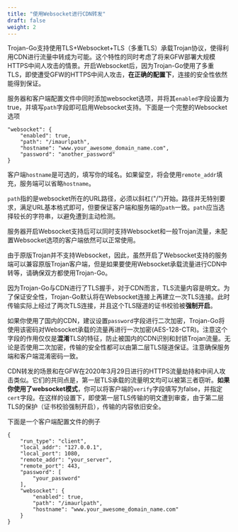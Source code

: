 ```yaml
---
title: "使用Websocket进行CDN转发"
draft: false
weight: 2
---
```


Trojan-Go支持使用TLS+Websocket+TLS（多重TLS）承载Trojan协议，使得利用CDN进行流量中转成为可能。这个特性的同时考虑了将来GFW部署大规模HTTPS中间人攻击的情景。开启Websocket后，因为Trojan-Go使用了多重TLS，即使遭受GFW的HTTPS中间人攻击，**在正确的配置下**，连接的安全性依然能得到保证。

服务器和客户端配置文件中同时添加websocket选项，并将其```enabled```字段设置为true，并填写```path```字段即可启用Websocket支持。下面是一个完整的Websocket选项

```
"websocket": {
    "enabled": true,
    "path": "/imaurlpath",
    "hostname": "www.your_awesome_domain_name.com",
    "password": "another_password"
}
```

客户端```hostname```是可选的，填写你的域名。如果留空，将会使用```remote_addr```填充，服务端可以省略```hostname```。

```path```指的是websocket所在的URL路径，必须以斜杠("/")开始。路径并无特别要求，满足URL基本格式即可，但要保证客户端和服务端的```path```一致。```path```应当选择较长的字符串，以避免遭到主动检测。

服务器开启Websocket支持后可以同时支持Websocket和一般Trojan流量，未配置Websocket选项的客户端依然可以正常使用。

由于原版Trojan并不支持Websocket，因此，虽然开启了Websocket支持的服务端可以兼容原版Trojan客户端，但是如果要使用Websocket承载流量进行CDN中转等，请确保双方都使用Trojan-Go。

因为Trojan-Go与CDN进行了TLS握手，对于CDN而言，TLS流量内容是明文。为了保证安全性，Trojan-Go默认将在Websocket连接上再建立一次TLS连接。此时传输实际上经过了两次TLS连接，并且这个TLS隧道的证书校验被**强制开启**。


如果你使用了国内的CDN，建议设置```password```字段进行二次加密，Trojan-Go将使用该密码对Websocket承载的流量再进行一次加密(AES-128-CTR)。注意这个字段的作用仅仅是**混淆**TLS的特征，防止被国内的CDN识别和封锁Trojan流量。无论是否使用二次加密，传输的安全性都可以由第二层TLS隧道保证。注意确保服务端和客户端混淆密码一致。

CDN转发的场景和在GFW在2020年3月29日进行的HTTPS流量劫持和中间人攻击类似。它们的共同点是，第一层TLS承载的流量明文均可以被第三者窃听。**如果你使用了websocket模式**，你可以将客户端的```verify```字段填写为false，并指定```cert```字段。在这样的设置下，即使第一层TLS传输的明文遭到审查，由于第二层TLS的保护（证书校验强制开启），传输的内容依旧安全。

下面是一个客户端配置文件的例子

```
{
    "run_type": "client",
    "local_addr": "127.0.0.1",
    "local_port": 1080,
    "remote_addr": "your_server",
    "remote_port": 443,
    "password": [
        "your_password"
    ],
    "websocket": {
        "enabled": true,
        "path": "/imaurlpath",
        "hostname": "www.your_awesome_domain_name.com"
    }
}

```
